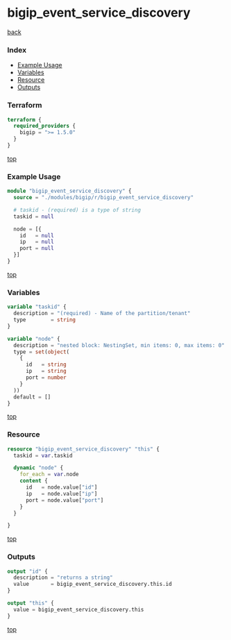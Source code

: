 # bigip_event_service_discovery

[back](../bigip.md)

### Index

- [Example Usage](#example-usage)
- [Variables](#variables)
- [Resource](#resource)
- [Outputs](#outputs)

### Terraform

```terraform
terraform {
  required_providers {
    bigip = ">= 1.5.0"
  }
}
```

[top](#index)

### Example Usage

```terraform
module "bigip_event_service_discovery" {
  source = "./modules/bigip/r/bigip_event_service_discovery"

  # taskid - (required) is a type of string
  taskid = null

  node = [{
    id   = null
    ip   = null
    port = null
  }]
}
```

[top](#index)

### Variables

```terraform
variable "taskid" {
  description = "(required) - Name of the partition/tenant"
  type        = string
}

variable "node" {
  description = "nested block: NestingSet, min items: 0, max items: 0"
  type = set(object(
    {
      id   = string
      ip   = string
      port = number
    }
  ))
  default = []
}
```

[top](#index)

### Resource

```terraform
resource "bigip_event_service_discovery" "this" {
  taskid = var.taskid

  dynamic "node" {
    for_each = var.node
    content {
      id   = node.value["id"]
      ip   = node.value["ip"]
      port = node.value["port"]
    }
  }

}
```

[top](#index)

### Outputs

```terraform
output "id" {
  description = "returns a string"
  value       = bigip_event_service_discovery.this.id
}

output "this" {
  value = bigip_event_service_discovery.this
}
```

[top](#index)